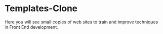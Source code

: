 # Templates-Clone
 Here you will see small copies of web sites to train and improve techniques in Front End development.
